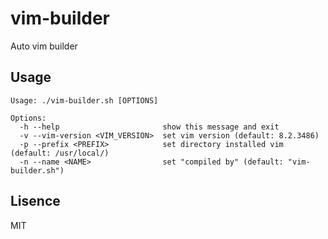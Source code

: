# vim-builder

Auto vim builder

## Usage
```
Usage: ./vim-builder.sh [OPTIONS]

Options:
  -h --help                       show this message and exit
  -v --vim-version <VIM_VERSION>  set vim version (default: 8.2.3486)
  -p --prefix <PREFIX>            set directory installed vim (default: /usr/local/)
  -n --name <NAME>                set "compiled by" (default: "vim-builder.sh")
```

## Lisence

MIT
